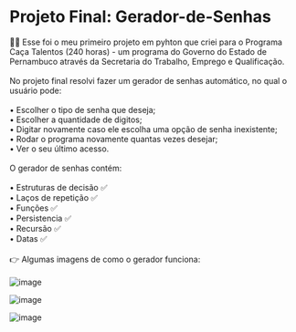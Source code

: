 ﻿# Projeto Final: Gerador-de-Senhas
👩‍💻 Esse foi o meu primeiro projeto em pyhton que criei para o Programa Caça Talentos (240 horas) - um programa do Governo do Estado de Pernambuco através da Secretaria do Trabalho, Emprego e Qualificação. <br>
<br>
No projeto final resolvi fazer um gerador de senhas automático, no qual o usuário pode: <br>
<br>• Escolher o tipo de senha que deseja;<br>• Escolher a quantidade de digitos;<br>• Digitar novamente caso ele escolha uma opção de senha inexistente;<br>• Rodar o programa novamente quantas vezes desejar;<br>• Ver o seu último acesso.<br>
<br>
O gerador de senhas contém: <br>
<br>• Estruturas de decisão :white_check_mark: <br>
• Laços de repetição :white_check_mark: <br>
• Funções :white_check_mark: <br>
• Persistencia :white_check_mark: <br>
• Recursão :white_check_mark: <br>
• Datas :white_check_mark: <br>
<br> :point_right: Algumas imagens de como o gerador funciona: <br>
<br>
![image](https://user-images.githubusercontent.com/120140302/206912758-86d34476-0e48-4900-a37a-8f7d613e3105.png)

![image](https://user-images.githubusercontent.com/120140302/206913258-986c82dd-ecb9-40a2-ac2e-4530b512c72b.png)

![image](https://user-images.githubusercontent.com/120140302/206913196-74a0dbdb-2087-4f76-bf37-f4e6b612cd5d.png)



